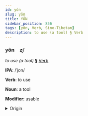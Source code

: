 ```yaml
---
id: yôn
slug: yôn
title: YÔN
sidebar_position: 856
tags: [yôn, Verb, Sino-Tibetan]
description: to use (a tool) § Verb
---
```


### yôn&emsp;<span kind="abugida">ɀ̃ı</span>

*to use (a tool)* **§** [Verb](../../tags/Verb)

**IPA**: /ˈjon/

**Verb**: to use

**Noun**: a tool

**Modifier**: usable

<details>
    <summary>Origin</summary>
    Min, Southern 用 iōng /iɔŋ/<br/>
    <em>Sino-Tibetan Language Family</em>
</details>